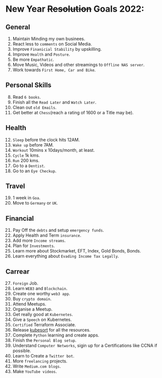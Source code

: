 # New Year ~~Resolution~~ Goals 2022:
## General
1. Maintain Minding my own businees.
2. React less to `comments` on Social Media.
3. Improve `Finanicial Stability` by upskilling.
4. Improve `Health` and `Posture`.
5. Be more `Empathatic`.
6. Move Music, Videos and other streamings to `Offline NAS server`.
7. Work towards `First Home, Car and Bike`.

## Personal Skills
8. Read `6 books`.
9. Finish all the `Read Later` and `Watch Later`.
10. Clean out `old Emails`.
11. Get better at `Chess`(reach a rating of 1600 or a Title may be).

## Health
12. `Sleep` before the clock hits 12AM.
13. `Wake up` before 7AM.
14. `Workout` 10mins x 10days/month, at least.
15. `Cycle` 1k kms.
16. `Run` 200 kms.
17. Go to a `Dentist`.
18. Go to an `Eye Checkup`.

## Travel
19. 1 week in `Goa`.
20. Move to `Germany` or `UK`.

## Financial
21. Pay Off the `debts` and setup `emergency funds`.
22. Apply Health and Term `insurance`.
23. Add more `Income streams`.
24. Plan for `Investments`.
25. Learn more about Stockmarket, EFT, Index, Gold Bonds, Bonds.
26. Learn everything about `Evading Income Tax Legally`.

## Carrear
27. `Foreign` Job.
28. Learn `WEB3` and `Blockchain`.
29. Create one worthy `web3 app`.
30. Buy `crypto domain`.
31. Attend Meetups.
32. Organise a Meetup.
33. Get really good at `Kubernetes`.
34. Give a `Speech` on Kubernetes.
35. `Certified` Terraform Associate.
36. Release [kubesort](https://github.com/AATHITH/kubesort) for all the resources.
37. Complete `Python` learning and create apps.
38. Finish the `Personal Blog setup`.
39. Understand `Computer Networks`, sigin up for a Certifications like CCNA if possible.
40. Learn to Create a `Twitter bot`.
41. More `freelancing` projects.
42. Write `Medium.com blogs`.
43. Make `YouTube videos`.
